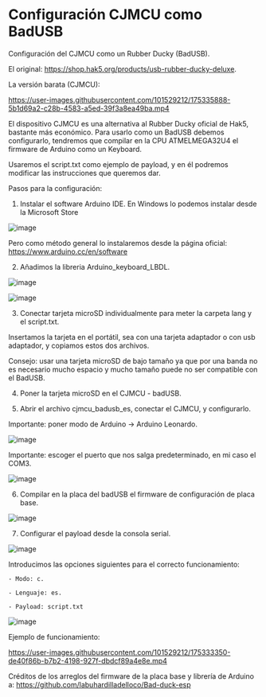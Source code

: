 # Configuración CJMCU como BadUSB
Configuración del CJMCU como un Rubber Ducky (BadUSB).

El original: https://shop.hak5.org/products/usb-rubber-ducky-deluxe.

La versión barata (CJMCU): 


https://user-images.githubusercontent.com/101529212/175335888-5b1d69a2-c28b-4583-a5ed-39f3a8ea49ba.mp4



El dispositivo CJMCU es una alternativa al Rubber Ducky oficial de Hak5, bastante más económico.
Para usarlo como un BadUSB debemos configurarlo, tendremos que compilar en la CPU ATMELMEGA32U4 el firmware de Arduino como un Keyboard.

Usaremos el script.txt como ejemplo de payload, y en él podremos modificar las instrucciones que queremos dar.

Pasos para la configuración:

1. Instalar el software Arduino IDE.
  En Windows lo podemos instalar desde la Microsoft Store
  
  ![image](https://user-images.githubusercontent.com/101529212/175328917-07a21dac-8861-4054-b542-848f78368ace.png)
 
  Pero como método general lo instalaremos desde la página oficial: https://www.arduino.cc/en/software
  
  
2. Añadimos la libreria Arduino_keyboard_LBDL.

![image](https://user-images.githubusercontent.com/101529212/175327190-2652fbb7-8f12-4f89-b0e6-7b94a47b2096.png)

![image](https://user-images.githubusercontent.com/101529212/175327293-6487e54a-da16-4a99-a813-f5f1eb67766b.png)

3. Conectar tarjeta microSD individualmente para meter la carpeta lang y el script.txt.

  Insertamos la tarjeta en el portátil, sea con una tarjeta adaptador o con usb adaptador, y copiamos estos dos archivos.
  
  Consejo: usar una tarjeta microSD de bajo tamaño ya que por una banda no es necesario mucho espacio y mucho tamaño puede no ser compatible con el BadUSB.

4. Poner la tarjeta microSD en el CJMCU - badUSB.

5. Abrir el archivo cjmcu_badusb_es, conectar el CJMCU, y configurarlo.
  
  Importante: poner modo de Arduino -> Arduino Leonardo.
  
![image](https://user-images.githubusercontent.com/101529212/175327727-9d00b22f-e8b0-465f-a869-ed8e51dddc1e.png)

  Importante: escoger el puerto que nos salga predeterminado, en mi caso el COM3.
  
![image](https://user-images.githubusercontent.com/101529212/175327837-f990dafe-693b-445b-83f9-d6ff117d37c2.png)

6. Compilar en la placa del badUSB el firmware de configuración de placa base.

![image](https://user-images.githubusercontent.com/101529212/175327960-64f3bf8e-64f1-4392-9ad3-b194096cb903.png)

7. Configurar el payload desde la consola serial.

![image](https://user-images.githubusercontent.com/101529212/175328317-0c129ebc-1577-4bef-95b8-5dd4569893de.png)

  Introducimos las opciones siguientes para el correcto funcionamiento: 
  
    - Modo: c.
    
    - Lenguaje: es.
    
    - Payload: script.txt
    
![image](https://user-images.githubusercontent.com/101529212/175328343-aa966e8d-ed88-4b88-89c0-0c0beb450940.png)

Ejemplo de funcionamiento:

https://user-images.githubusercontent.com/101529212/175333350-de40f86b-b7b2-4198-927f-dbdcf89a4e8e.mp4




Créditos de los arreglos del firmware de la placa base y librería de Arduino a: https://github.com/labuhardilladelloco/Bad-duck-esp
